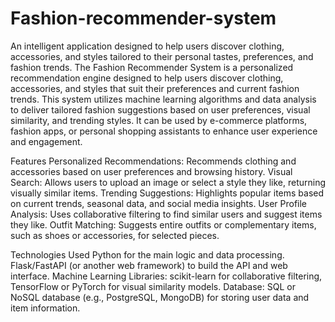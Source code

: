 # Fashion-recommender-system
An intelligent application designed to help users discover clothing, accessories, and styles tailored to their personal tastes, preferences, and fashion trends. 
The Fashion Recommender System is a personalized recommendation engine designed to help users discover clothing, accessories, and styles that suit their preferences and current fashion trends. This system utilizes machine learning algorithms and data analysis to deliver tailored fashion suggestions based on user preferences, visual similarity, and trending styles. It can be used by e-commerce platforms, fashion apps, or personal shopping assistants to enhance user experience and engagement.

Features
Personalized Recommendations: Recommends clothing and accessories based on user preferences and browsing history.
Visual Search: Allows users to upload an image or select a style they like, returning visually similar items.
Trending Suggestions: Highlights popular items based on current trends, seasonal data, and social media insights.
User Profile Analysis: Uses collaborative filtering to find similar users and suggest items they like.
Outfit Matching: Suggests entire outfits or complementary items, such as shoes or accessories, for selected pieces.

Technologies Used
Python for the main logic and data processing.
Flask/FastAPI (or another web framework) to build the API and web interface.
Machine Learning Libraries: scikit-learn for collaborative filtering, TensorFlow or PyTorch for visual similarity models.
Database: SQL or NoSQL database (e.g., PostgreSQL, MongoDB) for storing user data and item information.
